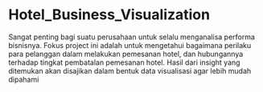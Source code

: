 # Hotel_Business_Visualization

Sangat penting bagi suatu perusahaan untuk selalu menganalisa performa bisnisnya. Fokus project ini adalah untuk mengetahui bagaimana perilaku para pelanggan dalam melakukan pemesanan hotel, dan hubungannya terhadap tingkat pembatalan pemesanan hotel. Hasil dari insight yang ditemukan akan disajikan dalam bentuk data visualisasi agar lebih mudah dipahami
